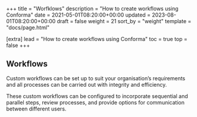 +++
title = "Worfklows"
description = "How to create workflows using Conforma"
date = 2021-05-01T08:20:00+00:00
updated = 2023-08-01T08:20:00+00:00
draft = false
weight = 21
sort_by = "weight"
template = "docs/page.html"

[extra]
lead = "How to create workflows using Conforma"
toc = true
top = false
+++

## Workflows

Custom workflows can be set up to suit your organisation’s requirements and all processes can be carried out with integrity and efficiency.

These custom workflows can be configured to incorporate sequential and parallel steps, review processes, and provide options for communication between different users.
